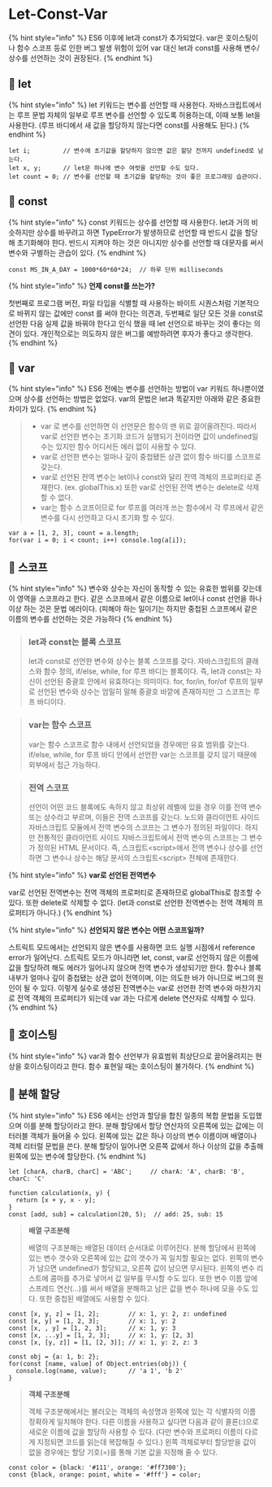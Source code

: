 # Let-Const-Var

{% hint style="info" %}
ES6 이후에 let과 const가 추가되었다. var은 호이스팅이나 함수 스코프 등로 인한 버그 발생 위험이 있어 var 대신 let과 const를 사용해 변수/상수를 선언하는 것이 권장된다.
{% endhint %}

## 🐇 let

{% hint style="info" %}
let 키워드는 변수를 선언할 때 사용한다. 자바스크립트에서는 루프 문법 자체의 일부로 루프 변수를 선언할 수 있도록 허용하는데, 이때 보통 let을 사용한다. (루프 바디에서 새 값을 할당하지 않는다면 const를 사용해도 된다.)
{% endhint %}

```
let i;         // 변수에 초기값을 할당하지 않으면 값은 할당 전까지 undefined로 남는다.
let x, y;      // let문 하나에 변수 여럿을 선언할 수도 있다.
let count = 0; // 변수를 선언할 때 초기값을 할당하는 것이 좋은 프로그래밍 습관이다.
```

## 🐇 const

{% hint style="info" %}
const 키워드는 상수를 선언할 때 사용한다. let과 거의 비슷하지만 상수를 바꾸려고 하면 TypeError가 발생하므로 선언할 때 반드시 값을 할당해 초기화해야 한다. 반드시 지켜야 하는 것은 아니지만 상수를 선언할 때 대문자를 써서 변수와 구별하는 관습이 있다.&#x20;
{% endhint %}

```
const MS_IN_A_DAY = 1000*60*60*24;  // 하루 단위 milliseconds 
```

{% hint style="info" %}
**언제 const를 쓰는가?**

첫번째로 프로그램 버전, 파일 타입을 식별할 때 사용하는 바이트 시퀀스처럼 기본적으로 바뀌지 않는 값에만 const 를 써야 한다는 의견과, 두번째로 일단 모든 것을 const로 선언한 다음 실제 값을 바꿔야 한다고 인식 했을 때 let 선언으로 바꾸는 것이 좋다는 의견이 있다. 개인적으로는 의도하지 않은 버그를 예방하려면 후자가 좋다고 생각한다.
{% endhint %}

## 🐇 **var**&#x20;

{% hint style="info" %}
ES6 전에는 변수를 선언하는 방법이 var 키워드 하나뿐이였으며 상수를 선언하는 방법은 없었다. var의 문법은 let과 똑같지만 아래와 같은 중요한 차이가 있다.
{% endhint %}

> * var 로 변수를 선언하면 이 선언문은 함수의 맨 위로 끌어올려진다. 따라서 var로 선언한 변수는 초기화 코드가 실행되기 전이라면 값이 undefined일수는 있지만 함수 어디서든 에러 없이 사용할 수 있다.
> * var로 선언한 변수는 얼마나 깊이 중첩됐든 상관 없이 함수 바디를 스코프로 갖는다.
> * var로 선언된 전역 변수는 let이나 const와 달리 전역 객체의 프로퍼티로 존재한다. (ex. globalThis.x) 또한 var로 선언된 전역 변수는 delete로 삭제할 수 없다.
> * var는 함수 스코프이므로 for 루프를 여러개 쓰는 함수에서 각 루프에서 같은 변수를 다시 선언하고 다시 초기화 할 수 있다.

```
var a = [1, 2, 3], count = a.length;
for(var i = 0; i < count; i++) console.log(a[i]);
```

## 🐇 스코프

{% hint style="info" %}
변수와 상수는 자신이 동작할 수 있는 유효한 범위를 갖는데 이 영역을 스코프라고 한다. 같은 스코프에서 같은 이름으로 let이나 const 선언을 하나 이상 하는 것은 문법 에러이다. (피해야 하는 일이기는 하지만 중첩된 스코프에서 같은 이름의 변수를 선언하는 것은 가능하다
{% endhint %}

> ### **let과 const는 블록 스코프**
>
> let과 const로 선언한 변수와 상수는 블록 스코프를 갖다. 자바스크립트의 클래스와 함수 정의, if/else, while, for 루프 바디는 블록이다. 즉, let과 const는 자신이 선언된 중괄호 안에서 유효하다는 의미이다. for, for/in, for/of 루프의 일부로 선언된 변수와 상수는 엄밀히 말해 중괄호 바깥에 존재하지만 그 스코프는 루프 바디이다.

> ### var는 함수 스코프
>
> var는 함수 스코프로 함수 내에서 선언되었을 경우에만 유효 범위를 갖는다. if/else, while, for 루프 바디 안에서 선언한 var는 스코프를 갖지 않기 때문에 외부에서 접근 가능하다.&#x20;

> ### 전역 스코프
>
> 선언이 어떤 코드 블록에도 속하지 않고 최상위 레벨에 있을 경우 이를 전역 변수 또는 상수라고 부르며, 이들은 전역 스코프를 갖는다. 노드와 클라이언트 사이드 자바스크립트 모듈에서 전역 변수의 스코프는 그 변수가 정의된 파일이다. 하지만 전통적인 클라이언트 사이드 자바스크립트에서 전역 변수의 스코프는 그 변수가 정의된 HTML 문서이다. 즉, 스크립트\<script>에서 전역 변수나 상수를 선언하면 그 변수나 상수는 해당 문서의 스크립트\<script> 전체에 존재한다.

{% hint style="info" %}
**var로 선언된 전역변수**

var로 선언된 전역변수는 전역 객체의 프로퍼티로 존재하므로 globalThis로 참조할 수 있다. 또한 delete로 삭제할 수 없다. (let과 const로 선언한 전역변수는 전역 객체의 프로퍼티가 아니다.)&#x20;
{% endhint %}

{% hint style="info" %}
**선언되지 않은 변수는 어떤 스코프일까?**

스트릭트 모드에서는 선언되지 않은 변수를 사용하면 코드 실행 시점에서 reference error가 일어난다. 스트릭트 모드가 아니라면 let, const, var로 선언하지 않은 이름에 값을 할당하려 해도 에러가 일어나지 않으며 전역 변수가 생성되기만 한다. 함수나 블록 내부가 얼마나 깊이 중첩됐는 상관 없이 전역이며, 이는 의도한 바가 아니므로 버그의 원인이 될 수 있다.  이렇게 실수로 생성된 전역변수는 var로 선언한 전역 변수와 마찬가지로 전역 객체의 프로퍼티가 되는데 var 과는 다르게 delete 연산자로 삭제할 수 있다.
{% endhint %}

## 🐇 호이스팅

{% hint style="info" %}
var과 함수 선언부가 유효범위 최상단으로 끌어올려지는 현상을 호이스팅이라고 한다. 함수 표현일 때는 호이스팅이 불가하다.
{% endhint %}

## 🐇 분해 할당

{% hint style="info" %}
ES6 에서는 선언과 할당을 합친 일종의 복합 문법을 도입했으며 이를 분해 할당이라고 한다. 분해 할당에서 할당 연산자의 오른쪽에 있는 값에는 이터러블 객체가 들어올 수 있다. 왼쪽에 있는 값은 하나 이상의 변수 이름이며 배열이나 객체 리터럴 문법을 쓴다. 분해 할당이 일어나면 오른쪽 값에서 하나 이상의 값을 추출해 왼쪽에 있는 변수에 할당한다.
{% endhint %}

```
let [charA, charB, charC] = 'ABC';     // charA: 'A', charB: 'B', charC: 'C'

function calculation(x, y) {
  return [x + y, x - y];
}
const [add, sub] = calculation(20, 5);  // add: 25, sub: 15
```

> **배열 구조분해**
>
> 배열의 구조분해는 배열된 데이터 순서대로 이루어진다. 분해 할당에서 왼쪽에 있는 변수 갯수와 오른쪽에 있는 값의 갯수가 꼭 일치할 필요는 없다. 왼쪽의 변수가 남으면 undefined가 할당되고, 오른쪽 값이 남으면 무시된다. 왼쪽의 변수 리스트에 콤마를 추가로 넣어서 값 일부를 무시할 수도 있다. 또한 변수 이름 앞에 스프레드 연산(...)를 써서 배열을 분해하고 남은 값을 변수 하나에 모을 수도 있다. 또한 중첩된 배열에도 사용할 수 있다.

```
const [x, y, z] = [1, 2];        // x: 1, y: 2, z: undefined
const [x, y] = [1, 2, 3];        // x: 1, y: 2
const [x, , y] = [1, 2, 3];      // x: 1, y: 3
const [x, ...y] = [1, 2, 3];     // x: 1, y: [2, 3]
const [x, [y, z]] = [1, [2, 3]]; // x: 1, y: 2, z: 3

const obj = {a: 1, b: 2};
for(const [name, value] of Object.entries(obj)) {
  console.log(name, value);      // 'a 1', 'b 2'
} 
```

> **객체 구조분해**
>
> 객체 구조분해에서는 불러오는 객체의 속성명과 왼쪽에 있는 각 식별자의 이름 정확하게 일치해야 한다. 다른 이름을 사용하고 싶다면 다음과 같이 콜론(:)으로 새로운 이름에 값을 할당하 사용할 수 있다. (다만 변수와 프로퍼티 이름이 다르게 지정되면 코드를 읽는데 복잡해질 수 있다.) 왼쪽 객체로부터 할당받을 값이 없을 경우에는 할당 기호(=)를 통해 기본 값을 지정해 줄 수 있다.

```
const color = {black: '#111', orange: '#ff7300'};
const {black, orange: point, white = '#fff'} = color; 
```
